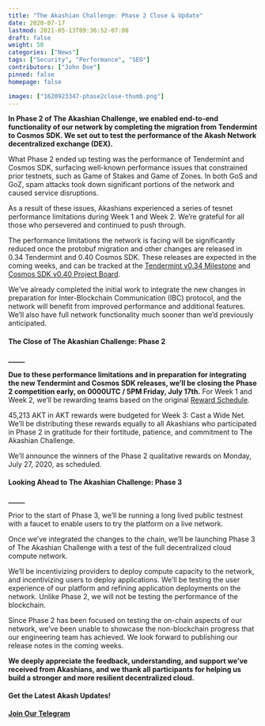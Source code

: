 ```yaml
---
title: "The Akashian Challenge: Phase 2 Close & Update"
date: 2020-07-17
lastmod: 2021-05-13T09:36:52-07:00
draft: false
weight: 50
categories: ["News"]
tags: ["Security", "Performance", "SEO"]
contributors: ["John Doe"]
pinned: false
homepage: false

images: ["1620923347-phase2close-thumb.png"]
---
```

**In Phase 2 of The Akashian Challenge, we enabled end-to-end functionality of our network by completing the migration from Tendermint to Cosmos SDK. We set out to test the performance of the Akash Network decentralized exchange (DEX).** 

What Phase 2 ended up testing was the performance of Tendermint and Cosmos SDK, surfacing well-known performance issues that constrained prior testnets, such as Game of Stakes and Game of Zones. In both GoS and GoZ, spam attacks took down significant portions of the network and caused service disruptions. 

As a result of these issues, Akashians experienced a series of tesnet performance limitations during Week 1 and Week 2. We’re grateful for all those who persevered and continued to push through.

The performance limitations the network is facing will be significantly reduced once the protobuf migration and other changes are released in 0.34 Tendermint and 0.40 Cosmos SDK. These releases are expected in the coming weeks, and can be tracked at the [Tendermint v0.34 Milestone](https://github.com/tendermint/tendermint/milestone/27) and [Cosmos SDK v0.40 Project Board](https://github.com/cosmos/cosmos-sdk/projects/38).

We’ve already completed the initial work to integrate the new changes in preparation for Inter-Blockchain Communication (IBC) protocol, and the network will benefit from improved performance and additional features. We’ll also have full network functionality much sooner than we’d previously anticipated.

#### **The Close of The Akashian Challenge: Phase 2**  
**\_\_\_\_\_**

**Due to these performance limitations and in preparation for integrating the new Tendermint and Cosmos SDK releases, we’ll be closing the Phase 2 competition early, on 0000UTC / 5PM Friday, July 17th.** For Week 1 and Week 2, we’ll be rewarding teams based on the original [Reward Schedule](https://docs.google.com/spreadsheets/d/1v5OxKfYE3yzJevg_oWNyRQ5vKci3lwTZcFpbTXQ_bBE/edit#gid=0).

45,213 AKT in AKT rewards were budgeted for Week 3: Cast a Wide Net. We’ll be distributing these rewards equally to all Akashians who participated in Phase 2 in gratitude for their fortitude, patience, and commitment to The Akashian Challenge.

We’ll announce the winners of the Phase 2 qualitative rewards on Monday, July 27, 2020, as scheduled.

#### **Looking Ahead to The Akashian Challenge: Phase 3**  
**\_\_\_\_\_**

Prior to the start of Phase 3, we’ll be running a long lived public testnest with a faucet to enable users to try the platform on a live network.

Once we’ve integrated the changes to the chain, we’ll be launching Phase 3 of The Akashian Challenge with a test of the full decentralized cloud compute network. 

We’ll be incentivizing providers to deploy compute capacity to the network, and incentivizing users to deploy applications. We’ll be testing the user experience of our platform and refining application deployments on the network. Unlike Phase 2, we will not be testing the performance of the blockchain.

Since Phase 2 has been focused on testing the on-chain aspects of our network, we’ve been unable to showcase the non-blockchain progress that our engineering team has achieved. We look forward to publishing our release notes in the coming weeks.

**We deeply appreciate the feedback, understanding, and support we’ve received from Akashians, and we thank all participants for helping us build a stronger and more resilient decentralized cloud.** 

#### **Get the Latest Akash Updates!**  
  
[**Join Our Telegram**](https://t.me/AkashNW)